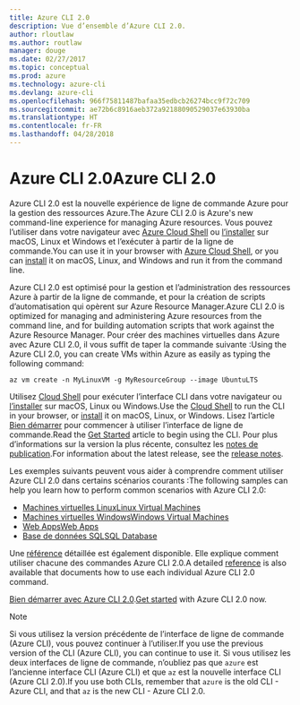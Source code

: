 ```yaml
---
title: Azure CLI 2.0
description: Vue d’ensemble d’Azure CLI 2.0.
author: rloutlaw
ms.author: routlaw
manager: douge
ms.date: 02/27/2017
ms.topic: conceptual
ms.prod: azure
ms.technology: azure-cli
ms.devlang: azure-cli
ms.openlocfilehash: 966f75811487bafaa35edbcb26274bcc9f72c709
ms.sourcegitcommit: ae72b6c8916aeb372a92188090529037e63930ba
ms.translationtype: HT
ms.contentlocale: fr-FR
ms.lasthandoff: 04/28/2018
---
```

# <a name="azure-cli-20"></a><span data-ttu-id="f34cf-103">Azure CLI 2.0</span><span class="sxs-lookup"><span data-stu-id="f34cf-103">Azure CLI 2.0</span></span>

<span data-ttu-id="f34cf-104">Azure CLI 2.0 est la nouvelle expérience de ligne de commande Azure pour la gestion des ressources Azure.</span><span class="sxs-lookup"><span data-stu-id="f34cf-104">The Azure CLI 2.0 is Azure's new command-line experience for managing Azure resources.</span></span>
<span data-ttu-id="f34cf-105">Vous pouvez l’utiliser dans votre navigateur avec [Azure Cloud Shell](/azure/cloud-shell/overview) ou [l’installer](install-azure-cli.md) sur macOS, Linux et Windows et l’exécuter à partir de la ligne de commande.</span><span class="sxs-lookup"><span data-stu-id="f34cf-105">You can use it in your browser with [Azure Cloud Shell](/azure/cloud-shell/overview), or you can [install](install-azure-cli.md) it on macOS, Linux, and Windows and run it from the command line.</span></span>

<span data-ttu-id="f34cf-106">Azure CLI 2.0 est optimisé pour la gestion et l’administration des ressources Azure à partir de la ligne de commande, et pour la création de scripts d’automatisation qui opèrent sur Azure Resource Manager.</span><span class="sxs-lookup"><span data-stu-id="f34cf-106">Azure CLI 2.0 is optimized for managing and administering Azure resources from the command line, and for building automation scripts that work against the Azure Resource Manager.</span></span> <span data-ttu-id="f34cf-107">Pour créer des machines virtuelles dans Azure avec Azure CLI 2.0, il vous suffit de taper la commande suivante :</span><span class="sxs-lookup"><span data-stu-id="f34cf-107">Using the Azure CLI 2.0, you can create VMs within Azure as easily as typing the following command:</span></span>

```azurecli-interactive
az vm create -n MyLinuxVM -g MyResourceGroup --image UbuntuLTS
```

<span data-ttu-id="f34cf-108">Utilisez [Cloud Shell](/azure/cloud-shell/overview) pour exécuter l’interface CLI dans votre navigateur ou [l’installer](install-azure-cli.md) sur macOS, Linux ou Windows.</span><span class="sxs-lookup"><span data-stu-id="f34cf-108">Use the [Cloud Shell](/azure/cloud-shell/overview) to run the CLI in your browser, or [install](install-azure-cli.md) it on macOS, Linux, or Windows.</span></span>
<span data-ttu-id="f34cf-109">Lisez l’article [Bien démarrer](get-started-with-azure-cli.md) pour commencer à utiliser l’interface de ligne de commande.</span><span class="sxs-lookup"><span data-stu-id="f34cf-109">Read the [Get Started](get-started-with-azure-cli.md) article to begin using the CLI.</span></span>
<span data-ttu-id="f34cf-110">Pour plus d’informations sur la version la plus récente, consultez les [notes de publication](release-notes-azure-cli.md).</span><span class="sxs-lookup"><span data-stu-id="f34cf-110">For information about the latest release, see the [release notes](release-notes-azure-cli.md).</span></span>

<span data-ttu-id="f34cf-111">Les exemples suivants peuvent vous aider à comprendre comment utiliser Azure CLI 2.0 dans certains scénarios courants :</span><span class="sxs-lookup"><span data-stu-id="f34cf-111">The following samples can help you learn how to perform common scenarios with Azure CLI 2.0:</span></span>
- [<span data-ttu-id="f34cf-112">Machines virtuelles Linux</span><span class="sxs-lookup"><span data-stu-id="f34cf-112">Linux Virtual Machines</span></span>](/azure/virtual-machines/virtual-machines-linux-cli-samples?toc=%2fcli%2fazure%2ftoc.json&bc=%2fcli%2fazure%2fbreadcrumb%2ftoc.json)
- [<span data-ttu-id="f34cf-113">Machines virtuelles Windows</span><span class="sxs-lookup"><span data-stu-id="f34cf-113">Windows Virtual Machines</span></span>](/azure/virtual-machines/virtual-machines-windows-cli-samples?toc=%2fcli%2fazure%2ftoc.json&bc=%2fcli%2fazure%2fbreadcrumb%2ftoc.json)
- [<span data-ttu-id="f34cf-114">Web Apps</span><span class="sxs-lookup"><span data-stu-id="f34cf-114">Web Apps</span></span>](/azure/app-service-web/app-service-cli-samples?toc=%2fcli%2fazure%2ftoc.json&bc=%2fcli%2fazure%2fbreadcrumb%2ftoc.json)
- [<span data-ttu-id="f34cf-115">Base de données SQL</span><span class="sxs-lookup"><span data-stu-id="f34cf-115">SQL Database</span></span>](/azure/sql-database/sql-database-cli-samples?toc=%2fcli%2fazure%2ftoc.json&bc=%2fcli%2fazure%2fbreadcrumb%2ftoc.json)

<span data-ttu-id="f34cf-116">Une [référence](/cli/azure/reference-index) détaillée est également disponible. Elle explique comment utiliser chacune des commandes Azure CLI 2.0.</span><span class="sxs-lookup"><span data-stu-id="f34cf-116">A detailed [reference](/cli/azure/reference-index) is also available that documents how to use each individual Azure CLI 2.0 command.</span></span>

<span data-ttu-id="f34cf-117">[Bien démarrer avec Azure CLI 2.0](get-started-with-azure-cli.md).</span><span class="sxs-lookup"><span data-stu-id="f34cf-117">[Get started](get-started-with-azure-cli.md) with Azure CLI 2.0 now.</span></span>


> [!NOTE]
> <span data-ttu-id="f34cf-118">Si vous utilisez la version précédente de l’interface de ligne de commande (Azure CLI), vous pouvez continuer à l’utiliser.</span><span class="sxs-lookup"><span data-stu-id="f34cf-118">If you use the previous version of the CLI (Azure CLI), you can continue to use it.</span></span>
> <span data-ttu-id="f34cf-119">Si vous utilisez les deux interfaces de ligne de commande, n’oubliez pas que `azure` est l’ancienne interface CLI (Azure CLI) et que `az` est la nouvelle interface CLI (Azure CLI 2.0).</span><span class="sxs-lookup"><span data-stu-id="f34cf-119">If you use both CLIs, remember that `azure` is the old CLI - Azure CLI, and that `az` is the new CLI - Azure CLI 2.0.</span></span>
